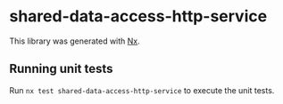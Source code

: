 # shared-data-access-http-service

This library was generated with [Nx](https://nx.dev).

## Running unit tests

Run `nx test shared-data-access-http-service` to execute the unit tests.
